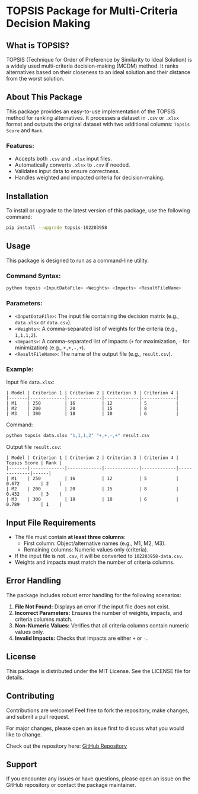 
# TOPSIS Package for Multi-Criteria Decision Making

## What is TOPSIS?
TOPSIS (Technique for Order of Preference by Similarity to Ideal Solution) is a widely used multi-criteria decision-making (MCDM) method. It ranks alternatives based on their closeness to an ideal solution and their distance from the worst solution.

## About This Package
This package provides an easy-to-use implementation of the TOPSIS method for ranking alternatives. It processes a dataset in `.csv` or `.xlsx` format and outputs the original dataset with two additional columns: `Topsis Score` and `Rank`.

### Features:
- Accepts both `.csv` and `.xlsx` input files.
- Automatically converts `.xlsx` to `.csv` if needed.
- Validates input data to ensure correctness.
- Handles weighted and impacted criteria for decision-making.

## Installation
To install or upgrade to the latest version of this package, use the following command:
```bash
pip install --upgrade topsis-102203958
```

## Usage
This package is designed to run as a command-line utility.

### Command Syntax:
```bash
python topsis <InputDataFile> <Weights> <Impacts> <ResultFileName>
```

### Parameters:
- `<InputDataFile>`: The input file containing the decision matrix (e.g., `data.xlsx` or `data.csv`).
- `<Weights>`: A comma-separated list of weights for the criteria (e.g., `1,1,1,2`).
- `<Impacts>`: A comma-separated list of impacts (`+` for maximization, `-` for minimization) (e.g., `+,+,-,+`).
- `<ResultFileName>`: The name of the output file (e.g., `result.csv`).

### Example:
Input file `data.xlsx`:
```
| Model | Criterion 1 | Criterion 2 | Criterion 3 | Criterion 4 |
|-------|-------------|-------------|-------------|-------------|
| M1    | 250         | 16          | 12          | 5           |
| M2    | 200         | 20          | 15          | 8           |
| M3    | 300         | 18          | 10          | 6           |
```

Command:
```bash
python topsis data.xlsx "1,1,1,2" "+,+,-,+" result.csv
```

Output file `result.csv`:
```
| Model | Criterion 1 | Criterion 2 | Criterion 3 | Criterion 4 | Topsis Score | Rank |
|-------|-------------|-------------|-------------|-------------|--------------|------|
| M1    | 250         | 16          | 12          | 5           | 0.672        | 2    |
| M2    | 200         | 20          | 15          | 8           | 0.432        | 3    |
| M3    | 300         | 18          | 10          | 6           | 0.789        | 1    |
```

## Input File Requirements
- The file must contain **at least three columns**:
  - First column: Object/alternative names (e.g., M1, M2, M3).
  - Remaining columns: Numeric values only (criteria).
- If the input file is not `.csv`, it will be converted to `102203958-data.csv`.
- Weights and impacts must match the number of criteria columns.

## Error Handling
The package includes robust error handling for the following scenarios:
1. **File Not Found:** Displays an error if the input file does not exist.
2. **Incorrect Parameters:** Ensures the number of weights, impacts, and criteria columns match.
3. **Non-Numeric Values:** Verifies that all criteria columns contain numeric values only.
4. **Invalid Impacts:** Checks that impacts are either `+` or `-`.

## License
This package is distributed under the MIT License. See the LICENSE file for details.

## Contributing

Contributions are welcome! Feel free to fork the repository, make changes, and submit a pull request. 

For major changes, please open an issue first to discuss what you would like to change.

Check out the repository here: [GitHub Repository](https://github.com/Pratyushs411/topsis-102203958)

## Support
If you encounter any issues or have questions, please open an issue on the GitHub repository or contact the package maintainer.
